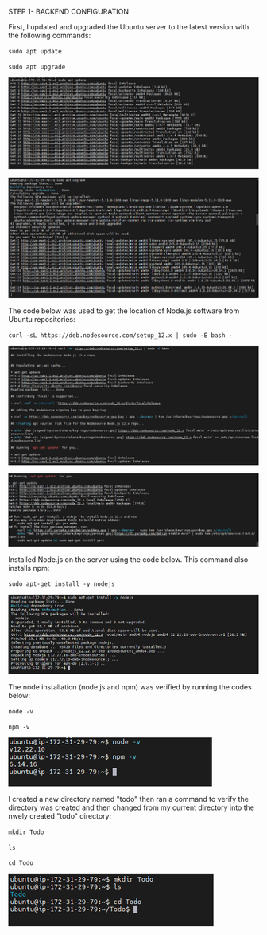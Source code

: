 STEP 1- BACKEND CONFIGURATION

First, I updated and upgraded the Ubuntu server to the latest version with the following commands:

`sudo apt update`

`sudo apt upgrade`

![Image1a](./Images/Image1a.PNG)

![Image2a](./Images/image2a.PNG)

The code below was used to get the location of Node.js software from Ubuntu repositories:

`curl -sL https://deb.nodesource.com/setup_12.x | sudo -E bash -`

![Image3a](./Images/Image3a.PNG)

![Image3b](./Images/Image3b.PNG)

Installed Node.js on the server using the code below. This command also installs npm:

`sudo apt-get install -y nodejs`

![Image4](./Images/Image4.PNG)

The node installation (node.js and npm) was  verified by running the codes below:

`node -v `

`npm -v `

![Image5](./Images/Image5.PNG)

I created a new directory named "todo" then ran a command to verify the directory was created and then changed from my current directory into the nwely created "todo" directory:

`mkdir Todo `

`ls `

`cd Todo`

![Image6](./Images/Image6.PNG)

